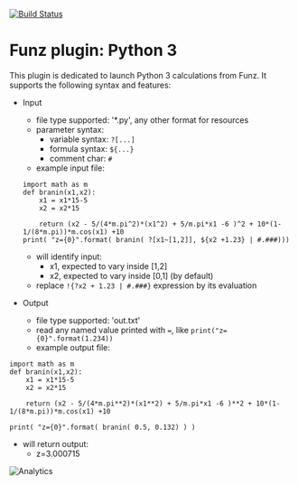 [![Build Status](https://travis-ci.org/Funz/plugin-MyPlugin.png)](https://travis-ci.org/Funz/plugin-MyPlugin)

# Funz plugin: Python 3

This plugin is dedicated to launch Python 3 calculations from Funz.
It supports the following syntax and features:

* Input
  * file type supported: '*.py', any other format for resources
  * parameter syntax: 
    * variable syntax: `?[...]`
    * formula syntax: `${...}`
    * comment char: `#`
  * example input file:
  ```
  import math as m
  def branin(x1,x2):
      x1 = x1*15-5
      x2 = x2*15

      return (x2 - 5/(4*m.pi^2)*(x1^2) + 5/m.pi*x1 -6 )^2 + 10*(1-1/(8*m.pi))*m.cos(x1) +10
  print( "z={0}".format( branin( ?[x1~[1,2]], ${x2 +1.23} | #.###)))
  ```
    * will identify input:
      * x1, expected to vary inside [1,2]
      * x2, expected to vary inside [0,1] (by default)
    * replace `!{?x2 + 1.23 | #.###}` expression by its evaluation

* Output
  * file type supported: 'out.txt'
  * read any named value printed with `=`, like `print("z={0}".format(1.234))`
  * example output file:
```
import math as m
def branin(x1,x2):
    x1 = x1*15-5
    x2 = x2*15

    return (x2 - 5/(4*m.pi**2)*(x1**2) + 5/m.pi*x1 -6 )**2 + 10*(1-1/(8*m.pi))*m.cos(x1) +10

print( "z={0}".format( branin( 0.5, 0.132) ) )
```
  * will return output:
     * z=3.000715


![Analytics](https://ga-beacon.appspot.com/UA-109580-20/plugin-Python)
